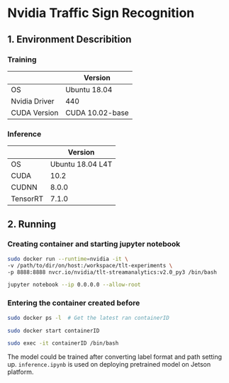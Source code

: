 # Nvidia Traffic Sign Recognition

## 1. Environment Describition
### Training 
|               | Version         |
|---------------|-----------------|
| OS            | Ubuntu 18.04    |
| Nvidia Driver | 440             |
| CUDA Version  | CUDA 10.02-base |

### Inference
|          | Version          |
|----------|------------------|
| OS       | Ubuntu 18.04 L4T |
| CUDA     | 10.2             |
| CUDNN    | 8.0.0            |
| TensorRT | 7.1.0            |

## 2. Running
### Creating container and starting jupyter notebook
```bash
sudo docker run --runtime=nvidia -it \
-v /path/to/dir/on/host:/workspace/tlt-experiments \
-p 8888:8888 nvcr.io/nvidia/tlt-streamanalytics:v2.0_py3 /bin/bash

jupyter notebook --ip 0.0.0.0 --allow-root
```

### Entering the container created before
```bash
sudo docker ps -l  # Get the latest ran containerID

sudo docker start containerID

sudo exec -it containerID /bin/bash
```
The model could be trained after converting label format and path setting up. `inference.ipynb` is used on deploying pretrained model on Jetson platform.

